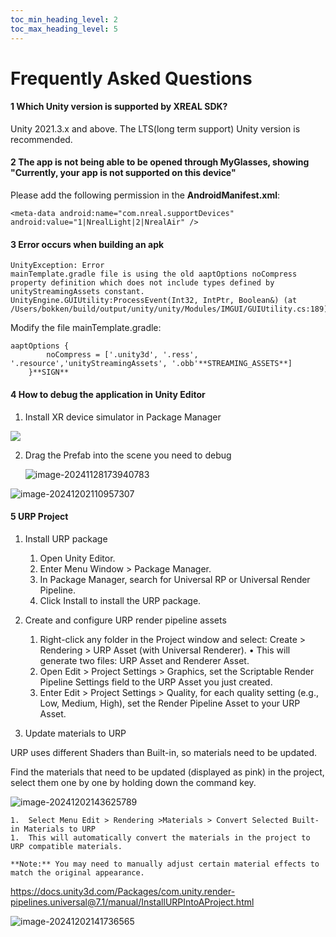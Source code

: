 ```yaml
---
toc_min_heading_level: 2
toc_max_heading_level: 5
---
```

# Frequently Asked Questions

#### **1 Which Unity version is supported by XREAL SDK?**

Unity 2021.3.x and above. The LTS(long term support) Unity version is recommended.




#### **2 The app is not being able to be opened through MyGlasses, showing "Currently, your app is not supported on this device"**
Please add the following permission in the **AndroidManifest.xml**:
```
<meta-data android:name="com.nreal.supportDevices" android:value="1|NrealLight|2|NrealAir" />
```
#### **3 Error occurs when building an apk**

```
UnityException: Error
mainTemplate.gradle file is using the old aaptOptions noCompress property definition which does not include types defined by unityStreamingAssets constant.
UnityEngine.GUIUtility:ProcessEvent(Int32, IntPtr, Boolean&) (at /Users/bokken/build/output/unity/unity/Modules/IMGUI/GUIUtility.cs:189)
```

Modify the file mainTemplate.gradle: 

```
aaptOptions {
        noCompress = ['.unity3d', '.ress', '.resource','unityStreamingAssets', '.obb'**STREAMING_ASSETS**]
    }**SIGN**
```

#### **4 How to debug the application in Unity Editor**

1. Install XR device simulator in Package Manager

<img src="https://pub-8dffc52979c34362aa2dbe3a43f0792a.r2.dev/image-20241128173704554.png"/>

2. Drag the Prefab into the scene you need to debug

   ![image-20241128173940783](https://pub-8dffc52979c34362aa2dbe3a43f0792a.r2.dev/image-20241128173940783.png)



![image-20241202110957307](https://pub-8dffc52979c34362aa2dbe3a43f0792a.r2.dev/image-20241202110957307.png)

#### **5 URP Project**

1. Install URP package

	1.	Open Unity Editor.
	2.	Enter Menu Window > Package Manager.
	3.	In Package Manager, search for Universal RP or Universal Render Pipeline.
	4.	Click Install to install the URP package.

2. Create and configure URP render pipeline assets

	1.	Right-click any folder in the Project window and select:
Create > Rendering > URP Asset (with Universal Renderer).
	•	This will generate two files: URP Asset and Renderer Asset.
	2.	Open Edit > Project Settings > Graphics, set the Scriptable Render Pipeline Settings field to the URP Asset you just created.
	3.	Enter Edit > Project Settings > Quality, for each quality setting (e.g., Low, Medium, High), set the Render Pipeline Asset to your URP Asset.

3. Update materials to URP

URP uses different Shaders than Built-in, so materials need to be updated.

Find the materials that need to be updated (displayed as pink) in the project, select them one by one by holding down the command key.

![image-20241202143625789](https://pub-8dffc52979c34362aa2dbe3a43f0792a.r2.dev/image-20241202143625789.png)

 	1.	Select Menu Edit > Rendering >Materials > Convert Selected Built-in Materials to URP
	1.	This will automatically convert the materials in the project to URP compatible materials.
	
    **Note:** You may need to manually adjust certain material effects to match the original appearance.

https://docs.unity3d.com/Packages/com.unity.render-pipelines.universal@7.1/manual/InstallURPIntoAProject.html

![image-20241202141736565](https://pub-8dffc52979c34362aa2dbe3a43f0792a.r2.dev/image-20241202141736565.png)

